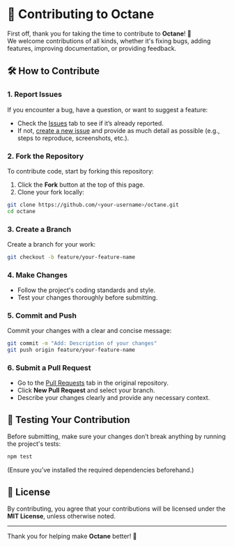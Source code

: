 # 🤝 Contributing to Octane  

First off, thank you for taking the time to contribute to **Octane**! 🎉  
We welcome contributions of all kinds, whether it's fixing bugs, adding features, improving documentation, or providing feedback.  

## 🛠️ How to Contribute  

### 1. Report Issues  
If you encounter a bug, have a question, or want to suggest a feature:  
- Check the [Issues](../../issues) tab to see if it’s already reported.  
- If not, [create a new issue](../../issues/new) and provide as much detail as possible (e.g., steps to reproduce, screenshots, etc.).  

### 2. Fork the Repository  
To contribute code, start by forking this repository:  
1. Click the **Fork** button at the top of this page.  
2. Clone your fork locally:  

```bash
git clone https://github.com/<your-username>/octane.git
cd octane
```  

### 3. Create a Branch
Create a branch for your work:
```bash
git checkout -b feature/your-feature-name
```  

### 4. Make Changes
- Follow the project's coding standards and style.
- Test your changes thoroughly before submitting.

### 5. Commit and Push
Commit your changes with a clear and concise message:
```bash
git commit -m "Add: Description of your changes"
git push origin feature/your-feature-name
```  

### 6. Submit a Pull Request
- Go to the [Pull Requests](../../pulls) tab in the original repository.
- Click **New Pull Request** and select your branch.
- Describe your changes clearly and provide any necessary context.

## 🧪 Testing Your Contribution
Before submitting, make sure your changes don’t break anything by running the project's tests:
```bash
npm test
```  
(Ensure you’ve installed the required dependencies beforehand.)

## 📄 License
By contributing, you agree that your contributions will be licensed under the **MIT License**, unless otherwise noted.

---

Thank you for helping make **Octane** better! 🚀
